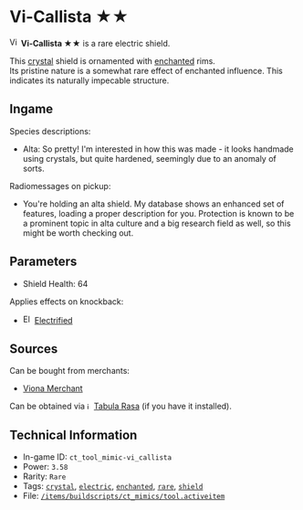 # Vi-Callista ★★

<img src="https://raw.githubusercontent.com/Ceterai/Enternia/main/items/buildscripts/ct_mimics/images/uncommon/1.png:nearidle" alt="Vi-Callista ★★ icon" loading="lazy" width="auto" height="16px"/> **Vi-Callista ★★** is a rare electric shield.

This [crystal](https://ceterai.github.io/MyEnternia/Wiki/Tags/Crystal) shield is ornamented with [enchanted](https://ceterai.github.io/MyEnternia/Wiki/Tags/Enchanted) rims.  
Its pristine nature is a somewhat rare effect of enchanted influence. This indicates its naturally impecable structure.

## Ingame

Species descriptions:

- Alta: So pretty! I'm interested in how this was made - it looks handmade using crystals, but quite hardened, seemingly due to an anomaly of sorts.

Radiomessages on pickup:

- You're holding an alta shield. My database shows an enhanced set of features, loading a proper description for you. Protection is known to be a prominent topic in alta culture and a big research field as well, so this might be worth checking out.

## Parameters

- Shield Health: 64

Applies effects on knockback:

- <img src="https://starbounder.org/mediawiki/images/3/34/Status_Electrified.png" alt="Electrified icon" loading="lazy" width="16px" height="16px"/> [Electrified](https://starbounder.org/Electrified)

## Sources

Can be bought from merchants:

- [Viona Merchant](https://ceterai.github.io/MyEnternia/Wiki/VionaMerchant)

Can be obtained via <img src="https://steamuserimages-a.akamaihd.net/ugc/263843960696222713/3EC9A7C005541F7D577EBCB8C5736B4EFC9973D6/" alt="icon" width="8" height="12"/> [Tabula Rasa](https://community.playstarbound.com/resources/the-tabula-rasa.3222/) (if you have it installed).

## Technical Information

- In-game ID: `ct_tool_mimic-vi_callista`
- Power: `3.58`
- Rarity: `Rare`
- Tags: [`crystal`](https://ceterai.github.io/MyEnternia/Wiki/Tags/Crystal), [`electric`](https://ceterai.github.io/MyEnternia/Wiki/Tags/Electric), [`enchanted`](https://ceterai.github.io/MyEnternia/Wiki/Tags/Enchanted), [`rare`](https://ceterai.github.io/MyEnternia/Wiki/Tags/Rare), [`shield`](https://ceterai.github.io/MyEnternia/Wiki/Tags/Shield)
- File: [`/items/buildscripts/ct_mimics/tool.activeitem`](https://github.com/Ceterai/Enternia/blob/main/items/buildscripts/ct_mimics/tool.activeitem)
